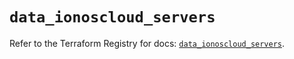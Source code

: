# `data_ionoscloud_servers`

Refer to the Terraform Registry for docs: [`data_ionoscloud_servers`](https://registry.terraform.io/providers/ionos-cloud/ionoscloud/6.7.11/docs/data-sources/servers).
